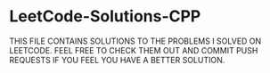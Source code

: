 # LeetCode-Solutions-CPP
THIS FILE CONTAINS SOLUTIONS TO THE PROBLEMS I SOLVED ON LEETCODE. FEEL FREE TO CHECK THEM OUT AND COMMIT PUSH REQUESTS IF YOU FEEL YOU HAVE A BETTER SOLUTION.
